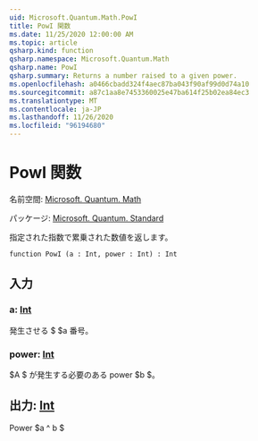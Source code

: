 ```yaml
---
uid: Microsoft.Quantum.Math.PowI
title: PowI 関数
ms.date: 11/25/2020 12:00:00 AM
ms.topic: article
qsharp.kind: function
qsharp.namespace: Microsoft.Quantum.Math
qsharp.name: PowI
qsharp.summary: Returns a number raised to a given power.
ms.openlocfilehash: a0466cbadd324f4aec87ba043f90af99d0d74a10
ms.sourcegitcommit: a87c1aa8e7453360025e47ba614f25b02ea84ec3
ms.translationtype: MT
ms.contentlocale: ja-JP
ms.lasthandoff: 11/26/2020
ms.locfileid: "96194680"
---
```

# <a name="powi-function"></a>PowI 関数

名前空間: [Microsoft. Quantum. Math](xref:Microsoft.Quantum.Math)

パッケージ: [Microsoft. Quantum. Standard](https://nuget.org/packages/Microsoft.Quantum.Standard)


指定された指数で累乗された数値を返します。

```qsharp
function PowI (a : Int, power : Int) : Int
```


## <a name="input"></a>入力

### <a name="a--int"></a>a: [Int](xref:microsoft.quantum.lang-ref.int)

発生させる $ $a 番号。


### <a name="power--int"></a>power: [Int](xref:microsoft.quantum.lang-ref.int)

$A $ が発生する必要のある power $b $。



## <a name="output--int"></a>出力: [Int](xref:microsoft.quantum.lang-ref.int)

Power $a ^ b $